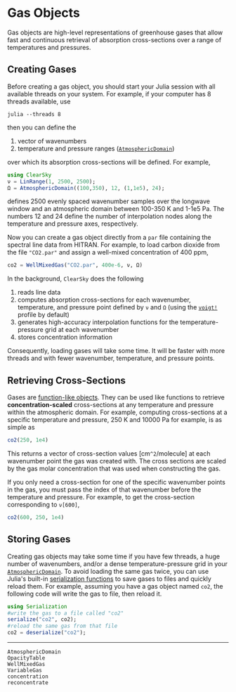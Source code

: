# Gas Objects

Gas objects are high-level representations of greenhouse gases that allow fast and continuous retrieval of absorption cross-sections over a range of temperatures and pressures.

## Creating Gases

Before creating a gas object, you should start your Julia session with all available threads on your system. For example, if your computer has 8 threads available, use
```shell
julia --threads 8
```

then you can define the

1. vector of wavenumbers
2. temperature and pressure ranges ([`AtmosphericDomain`](@ref))

over which its absorption cross-sections will be defined. For example,

```julia
using ClearSky
ν = LinRange(1, 2500, 2500);
Ω = AtmosphericDomain((100,350), 12, (1,1e5), 24);
```

defines 2500 evenly spaced wavenumber samples over the longwave window and an atmospheric domain between 100-350 K and 1-1e5 Pa. The numbers 12 and 24 define the number of interpolation nodes along the temperature and pressure axes, respectively.

Now you can create a gas object directly from a `par` file containing the spectral line data from HITRAN. For example, to load carbon dioxide from the file `"CO2.par"` and assign a well-mixed concentration of 400 ppm,
```julia
co2 = WellMixedGas("CO2.par", 400e-6, ν, Ω)
```
In the background, `ClearSky` does the following
1. reads line data
2. computes absorption cross-sections for each wavenumber, temperature, and pressure point defined by `ν` and `Ω` (using the [`voigt!`](@ref) profile by default)
3. generates high-accuracy interpolation functions for the temperature-pressure grid at each wavenumber
4. stores concentration information

Consequently, loading gases will take some time. It will be faster with more threads and with fewer wavenumber, temperature, and pressure points.

## Retrieving Cross-Sections

Gases are [function-like objects](https://docs.julialang.org/en/v1/manual/methods/#Function-like-objects). They can be used like functions to retrieve **concentration-scaled** cross-sections at any temperature and pressure within the atmospheric domain. For example, computing cross-sections at a specific temperature and pressure, 250 K and 10000 Pa for example, is as simple as

```julia
co2(250, 1e4)
```

This returns a vector of cross-section values [cm``^2``/molecule] at each wavenumber point the gas was created with. The cross sections are scaled by the gas molar concentration that was used when constructing the gas.

If you only need a cross-section for one of the specific wavenumber points in the gas, you must pass the index of that wavenumber before the temperature and pressure. For example, to get the cross-section corresponding to `ν[600]`,

```julia
co2(600, 250, 1e4)
```

## Storing Gases

Creating gas objects may take some time if you have few threads, a huge number of wavenumbers, and/or a dense temperature-pressure grid in your [`AtmosphericDomain`](@ref). To avoid loading the same gas twice, you can use Julia's built-in [serialization functions](https://docs.julialang.org/en/v1/stdlib/Serialization/) to save gases to files and quickly reload them. For example, assuming you have a gas object named `co2`, the following code will write the gas to file, then reload it.
```julia
using Serialization
#write the gas to a file called "co2"
serialize("co2", co2);
#reload the same gas from that file
co2 = deserialize("co2");
```

-----

```@docs
AtmosphericDomain
OpacityTable
WellMixedGas
VariableGas
concentration
reconcentrate
```
